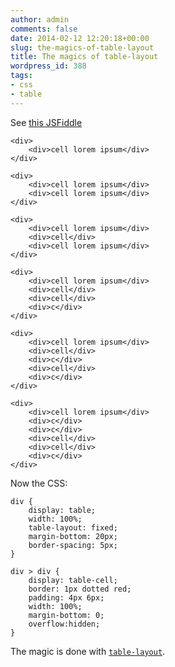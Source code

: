 ```yaml
---
author: admin
comments: false
date: 2014-02-12 12:20:18+00:00
slug: the-magics-of-table-layout
title: The magics of table-layout
wordpress_id: 388
tags:
- css
- table
---
```


See [this JSFiddle](http://jsfiddle.net/7k7Z7/)

    
    <div>
        <div>cell lorem ipsum</div>
    </div>
    
    <div>
        <div>cell lorem ipsum</div>
        <div>cell lorem ipsum</div>
    </div>
    
    <div>
        <div>cell lorem ipsum</div>
        <div>cell</div>
        <div>cell lorem ipsum</div>
    </div>
    
    <div>
        <div>cell lorem ipsum</div>
        <div>cell</div>
        <div>cell</div>
        <div>c</div>
    </div>
    
    <div>
        <div>cell lorem ipsum</div>
        <div>cell</div>
        <div>c</div>
        <div>cell</div>
        <div>c</div>
    </div>
    
    <div>
        <div>cell lorem ipsum</div>
        <div>c</div>
        <div>c</div>
        <div>cell</div>
        <div>cell</div>
        <div>c</div>
    </div>

<!--more-->

Now the CSS:

    
    div {
        display: table;
        width: 100%;
        table-layout: fixed;
        margin-bottom: 20px;
        border-spacing: 5px;
    }
    
    div > div {
        display: table-cell;
        border: 1px dotted red;
        padding: 4px 6px;
        width: 100%;
        margin-bottom: 0;
        overflow:hidden;
    }


The magic is done with [`table-layout`](https://developer.mozilla.org/en-US/docs/Web/CSS/table-layout).
